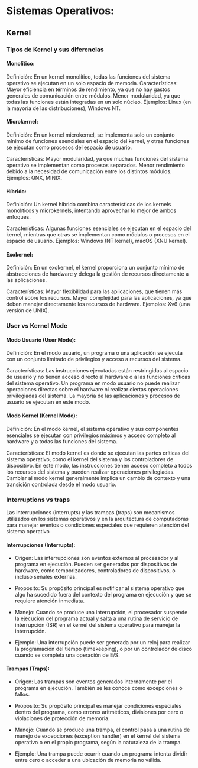 # Sistemas Operativos:

##  Kernel
### Tipos de Kernel y sus diferencias
#### Monolítico:

Definición: En un kernel monolítico, todas las funciones del sistema operativo se ejecutan en un solo espacio de memoria.
Características:
Mayor eficiencia en términos de rendimiento, ya que no hay gastos generales de comunicación entre módulos.
Menor modularidad, ya que todas las funciones están integradas en un solo núcleo.
Ejemplos: Linux (en la mayoría de las distribuciones), Windows NT.

#### Microkernel:

Definición: 
En un kernel microkernel, se implementa solo un conjunto mínimo de funciones esenciales en el espacio del kernel, y otras funciones se ejecutan como procesos del espacio de usuario.

Características:
Mayor modularidad, ya que muchas funciones del sistema operativo se implementan como procesos separados.
Menor rendimiento debido a la necesidad de comunicación entre los distintos módulos.
Ejemplos: QNX, MINIX.

#### Híbrido:

Definición: 
Un kernel híbrido combina características de los kernels monolíticos y microkernels, intentando aprovechar lo mejor de ambos enfoques.

Características:
Algunas funciones esenciales se ejecutan en el espacio del kernel, mientras que otras se implementan como módulos o procesos en el espacio de usuario.
Ejemplos: Windows (NT kernel), macOS (XNU kernel).

#### Exokernel:

Definición: 
En un exokernel, el kernel proporciona un conjunto mínimo de abstracciones de hardware y delega la gestión de recursos directamente a las aplicaciones.

Características:
Mayor flexibilidad para las aplicaciones, que tienen más control sobre los recursos.
Mayor complejidad para las aplicaciones, ya que deben manejar directamente los recursos de hardware.
Ejemplos: Xv6 (una versión de UNIX).
### User vs Kernel Mode

#### Modo Usuario (User Mode):

Definición: 
En el modo usuario, un programa o una aplicación se ejecuta con un conjunto limitado de privilegios y acceso a recursos del sistema.

Características:
Las instrucciones ejecutadas están restringidas al espacio de usuario y no tienen acceso directo al hardware o a las funciones críticas del sistema operativo.
Un programa en modo usuario no puede realizar operaciones directas sobre el hardware ni realizar ciertas operaciones privilegiadas del sistema.
La mayoría de las aplicaciones y procesos de usuario se ejecutan en este modo.

#### Modo Kernel (Kernel Mode):

Definición:
En el modo kernel, el sistema operativo y sus componentes esenciales se ejecutan con privilegios máximos y acceso completo al hardware y a todas las funciones del sistema.

Características:
El modo kernel es donde se ejecutan las partes críticas del sistema operativo, como el kernel del sistema y los controladores de dispositivo.
En este modo, las instrucciones tienen acceso completo a todos los recursos del sistema y pueden realizar operaciones privilegiadas.
Cambiar al modo kernel generalmente implica un cambio de contexto y una transición controlada desde el modo usuario.
### Interruptions vs traps
Las interrupciones (interrupts) y las trampas (traps) son mecanismos utilizados en los sistemas operativos y en la arquitectura de computadoras para manejar eventos o condiciones especiales que requieren atención del sistema operativo

#### Interrupciones (Interrupts):
*   Origen: 
Las interrupciones son eventos externos al procesador y al programa en ejecución. Pueden ser generadas por dispositivos de hardware, como temporizadores, controladores de dispositivos, o incluso señales externas.
*   Propósito: 
Su propósito principal es notificar al sistema operativo que algo ha sucedido fuera del contexto del programa en ejecución y que se requiere atención inmediata.
*   Manejo: 
Cuando se produce una interrupción, el procesador suspende la ejecución del programa actual y salta a una rutina de servicio de interrupción (ISR) en el kernel del sistema operativo para manejar la interrupción.

*   Ejemplo: 
Una interrupción puede ser generada por un reloj para realizar la programación del tiempo (timekeeping), o por un controlador de disco cuando se completa una operación de E/S.

#### Trampas (Traps):

*   Origen: Las trampas son eventos generados internamente por el programa en ejecución. También se les conoce como excepciones o fallos.

*   Propósito: Su propósito principal es manejar condiciones especiales dentro del programa, como errores aritméticos, divisiones por cero o violaciones de protección de memoria.

*   Manejo: Cuando se produce una trampa, el control pasa a una rutina de manejo de excepciones (exception handler) en el kernel del sistema operativo o en el propio programa, según la naturaleza de la trampa.

*   Ejemplo: Una trampa puede ocurrir cuando un programa intenta dividir entre cero o acceder a una ubicación de memoria no válida.